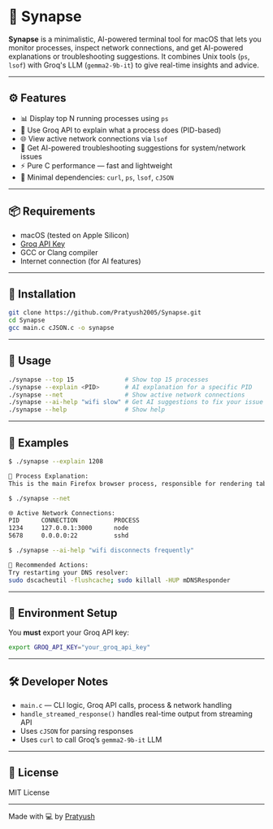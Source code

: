 # 🧠 Synapse

**Synapse** is a minimalistic, AI-powered terminal tool for macOS that lets you monitor processes, inspect network connections, and get AI-powered explanations or troubleshooting suggestions. It combines Unix tools (`ps`, `lsof`) with Groq's LLM (`gemma2-9b-it`) to give real-time insights and advice.

---

## ⚙️ Features

- 📊 Display top N running processes using `ps`
- 🤖 Use Groq API to explain what a process does (PID-based)
- 🌐 View active network connections via `lsof`
- 🔧 Get AI-powered troubleshooting suggestions for system/network issues
- ⚡ Pure C performance — fast and lightweight
- 🔐 Minimal dependencies: `curl`, `ps`, `lsof`, `cJSON`

---

## 📦 Requirements

- macOS (tested on Apple Silicon)
- [Groq API Key](https://console.groq.com/)
- GCC or Clang compiler
- Internet connection (for AI features)

---

## 🔧 Installation

```bash
git clone https://github.com/Pratyush2005/Synapse.git
cd Synapse
gcc main.c cJSON.c -o synapse
```

---

## 🚀 Usage

```bash
./synapse --top 15              # Show top 15 processes
./synapse --explain <PID>       # AI explanation for a specific PID
./synapse --net                 # Show active network connections
./synapse --ai-help "wifi slow" # Get AI suggestions to fix your issue
./synapse --help                # Show help
```

---

## 🧠 Examples

```bash
$ ./synapse --explain 1208

🧠 Process Explanation:
This is the main Firefox browser process, responsible for rendering tabs and UI.

$ ./synapse --net

🌐 Active Network Connections:
PID      CONNECTION          PROCESS   
1234     127.0.0.1:3000      node      
5678     0.0.0.0:22          sshd      

$ ./synapse --ai-help "wifi disconnects frequently"

🔧 Recommended Actions:
Try restarting your DNS resolver:
sudo dscacheutil -flushcache; sudo killall -HUP mDNSResponder
```

---

## 🔐 Environment Setup

You **must** export your Groq API key:

```bash
export GROQ_API_KEY="your_groq_api_key"
```

---

## 🛠️ Developer Notes

- `main.c` — CLI logic, Groq API calls, process & network handling
- `handle_streamed_response()` handles real-time output from streaming API
- Uses `cJSON` for parsing responses
- Uses `curl` to call Groq’s `gemma2-9b-it` LLM

---

## 📜 License

MIT License

---

Made with 💻 by [Pratyush](https://github.com/Pratyush2005)
